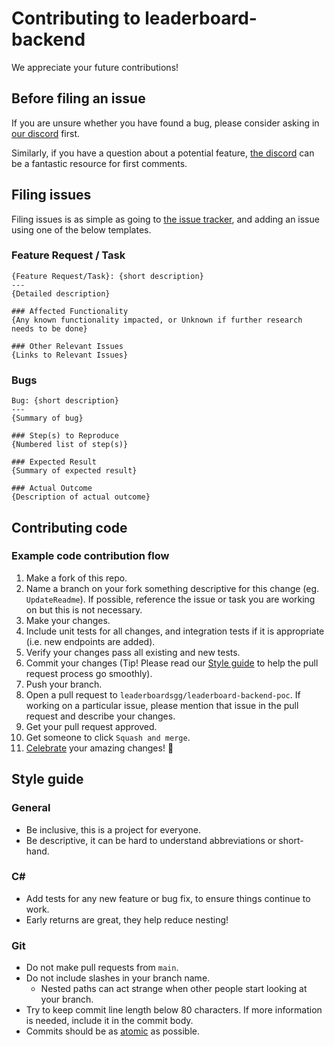 # Contributing to leaderboard-backend

We appreciate your future contributions!

## Before filing an issue

If you are unsure whether you have found a bug, please consider asking in [our discord][discord] first.

Similarly, if you have a question about a potential feature, [the discord][discord] can be a fantastic resource for first comments.

## Filing issues

Filing issues is as simple as going to [the issue tracker](https://github.com/speedrun-website/leaderboard-backend/issues), and adding an issue using one of the below templates.

### Feature Request / Task

```
{Feature Request/Task}: {short description}
---
{Detailed description}

### Affected Functionality
{Any known functionality impacted, or Unknown if further research needs to be done}

### Other Relevant Issues
{Links to Relevant Issues}
```

### Bugs

```
Bug: {short description}
---
{Summary of bug}

### Step(s) to Reproduce
{Numbered list of step(s)}

### Expected Result
{Summary of expected result}

### Actual Outcome
{Description of actual outcome}
```

## Contributing code

### Example code contribution flow

1. Make a fork of this repo.
1. Name a branch on your fork something descriptive for this change (eg. `UpdateReadme`). If possible, reference the issue or task you are working on but this is not necessary.
1. Make your changes.
1. Include unit tests for all changes, and integration tests if it is appropriate (i.e. new endpoints are added).
1. Verify your changes pass all existing and new tests.
1. Commit your changes (Tip! Please read our [Style guide](#style-guide) to help the pull request process go smoothly).
1. Push your branch.
1. Open a pull request to `leaderboardsgg/leaderboard-backend-poc`. If working on a particular issue, please mention that issue in the pull request and describe your changes.
1. Get your pull request approved.
1. Get someone to click `Squash and merge`.
1. [Celebrate][discord] your amazing changes! 🎉

## Style guide

### General

- Be inclusive, this is a project for everyone.
- Be descriptive, it can be hard to understand abbreviations or short-hand.

### C#

- Add tests for any new feature or bug fix, to ensure things continue to work.
- Early returns are great, they help reduce nesting!

### Git

- Do not make pull requests from `main`.
- Do not include slashes in your branch name.
  - Nested paths can act strange when other people start looking at your branch.
- Try to keep commit line length below 80 characters. If more information is needed, include it in the commit body.
- Commits should be as [atomic](https://www.freshconsulting.com/insights/blog/atomic-commits/) as possible.

[discord]: https://discord.gg/TZvfau25Vb
